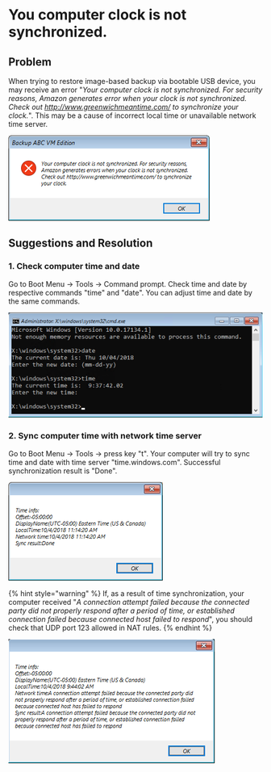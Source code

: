 # You computer clock is not synchronized.

## Problem

When trying to restore image-based backup via bootable USB device, you may receive an error "_Your computer clock is not synchronized. For security reasons, Amazon generates error when your clock is not synchronized. Check out http://www.greenwichmeantime.com/ to synchronize your clock._". This may be a cause of incorrect local time or unavailable network time server.

![](../.gitbook/assets/image%20%2823%29.png)

## Suggestions and Resolution

### 1. Check computer time and date

Go to Boot Menu -&gt; Tools -&gt; Command prompt. Check time and date by respective commands "time" and "date". You can adjust time and date by the same commands. 

![Use commands &quot;date&quot; and &quot;time&quot;](../.gitbook/assets/image%20%287%29.png)

### 2. Sync computer time with network time server

Go to Boot Menu -&gt; Tools -&gt; press key "t". Your computer will try to sync time and date with time server "time.windows.com". Successful synchronization result is "Done".

![Successful time synchronization](../.gitbook/assets/image%20%2816%29.png)

{% hint style="warning" %}
If, as a result of time synchronization, your computer received "_A connection attempt failed because the connected party did not properly respond after a period of time, or established connection failed because connected host failed to respond_", you should check that UDP port 123 allowed in NAT rules.
{% endhint %}

![Failed time synchronization](../.gitbook/assets/image%20%2818%29.png)

